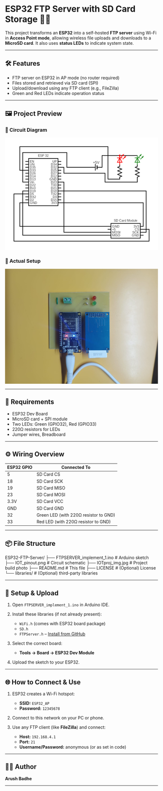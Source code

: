 # ESP32 FTP Server with SD Card Storage 📁📶

This project transforms an **ESP32** into a self-hosted **FTP server** using Wi-Fi in **Access Point mode**, allowing wireless file uploads and downloads to a **MicroSD card**. It also uses **status LEDs** to indicate system state.

---

## 🛠 Features

- FTP server on ESP32 in AP mode (no router required)
- Files stored and retrieved via SD card (SPI)
- Upload/download using any FTP client (e.g., FileZilla)
- Green and Red LEDs indicate operation status

---

## 🖼 Project Preview

### 🔌 Circuit Diagram
![Circuit Diagram](IOT_pinout.png)

### 📸 Actual Setup
![Project Image](IOTproj_img.jpg)

---

## 🧰 Requirements

- ESP32 Dev Board
- MicroSD card + SPI module
- Two LEDs: Green (GPIO32), Red (GPIO33)
- 220Ω resistors for LEDs
- Jumper wires, Breadboard

---

## ⚙️ Wiring Overview

| ESP32 GPIO | Connected To         |
|------------|----------------------|
| 5          | SD Card CS           |
| 18         | SD Card SCK          |
| 19         | SD Card MISO         |
| 23         | SD Card MOSI         |
| 3.3V       | SD Card VCC          |
| GND        | SD Card GND          |
| 32         | Green LED (with 220Ω resistor to GND) |
| 33         | Red LED (with 220Ω resistor to GND)   |

---

## 📦 File Structure

ESP32-FTP-Server/
├── FTPSERVER_implement_1.ino # Arduino sketch
├── IOT_pinout.png # Circuit schematic
├── IOTproj_img.jpg # Project build photo
├── README.md # This file
├── LICENSE # (Optional) License
└── libraries/ # (Optional) third-party libraries

---

## 🧪 Setup & Upload

1. Open `FTPSERVER_implement_1.ino` in Arduino IDE.
2. Install these libraries (if not already present):
   - `WiFi.h` (comes with ESP32 board package)
   - `SD.h`
   - `FTPServer.h` – [Install from GitHub](https://github.com/nailbuster/esp32-ftpserver)

3. Select the correct board:
   - **Tools → Board → ESP32 Dev Module**

4. Upload the sketch to your ESP32.

---

## 🌐 How to Connect & Use

1. ESP32 creates a Wi-Fi hotspot:
   - **SSID:** `ESP32_AP`
   - **Password:** `12345678`

2. Connect to this network on your PC or phone.

3. Use any FTP client (like **FileZilla**) and connect:
   - **Host:** `192.168.4.1`
   - **Port:** `21`
   - **Username/Password:** anonymous (or as set in code)

---

## 🧑‍💻 Author

**Arush Badhe**

---
